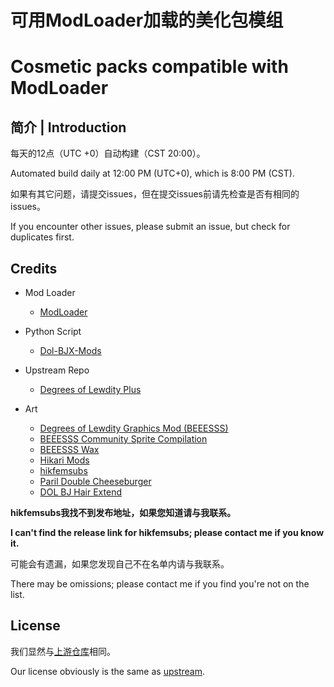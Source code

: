 # 可用ModLoader加载的美化包模组

# Cosmetic packs compatible with ModLoader

## 简介 | Introduction

每天的12点（UTC +0）自动构建（CST 20:00）。

Automated build daily at 12:00 PM (UTC+0), which is 8:00 PM (CST).

如果有其它问题，请提交issues，但在提交issues前请先检查是否有相同的issues。

If you encounter other issues, please submit an issue, but check for duplicates first.

## Credits

- Mod Loader

  - [ModLoader](https://github.com/Lyoko-Jeremie/sugarcube-2-ModLoader)
- Python Script

  - [Dol-BJX-Mods](https://github.com/cphxj123/Dol-BJX-Mods)
- Upstream Repo

  - [Degrees of Lewdity Plus](https://gitgud.io/Frostberg/degrees-of-lewdity-plus)
- Art

  - [Degrees of Lewdity Graphics Mod (BEEESSS)](https://gitgud.io/BEEESSS/degrees-of-lewdity-graphics-mod)
  - [BEEESSS Community Sprite Compilation](https://gitgud.io/Kaervek/kaervek-beeesss-community-sprite-compilation)
  - [BEEESSS Wax](https://gitgud.io/GTXMEGADUDE/beeesss-wax)
  - [Hikari Mods](https://gitgud.io/HikariT/hikari-mods)
  - [hikfemsubs](?)
  - [Paril Double Cheeseburger](https://gitgud.io/GTXMEGADUDE/double-cheeseburger)
  - [DOL BJ Hair Extend](https://github.com/zubonko/DOL_BJ_hair_extend)

**hikfemsubs我找不到发布地址，如果您知道请与我联系。**

**I can't find the release link for hikfemsubs; please contact me if you know it.**

可能会有遗漏，如果您发现自己不在名单内请与我联系。

There may be omissions; please contact me if you find you're not on the list.

## License

我们显然与[上游仓库](https://gitgud.io/Frostberg/degrees-of-lewdity-plus)相同。

Our license obviously is the same as [upstream](https://gitgud.io/Frostberg/degrees-of-lewdity-plus).
